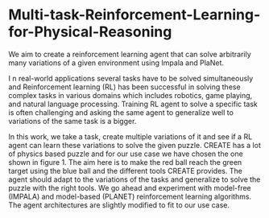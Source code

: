 # Multi-task-Reinforcement-Learning-for-Physical-Reasoning
We aim to create a reinforcement learning agent that can solve arbitrarily many variations of a given environment using Impala and PlaNet.

I n real-world applications several tasks have to be solved simultaneously and Reinforcement learning (RL) has been successful in solving these complex tasks in various domains which includes robotics, game playing, and natural language processing. Training RL agent to solve a specific task is often challenging and asking the same agent to generalize well to variations of the same task is a bigger.

In this work, we take a task, create multiple variations of it and see if a RL agent can learn these variations to solve the given puzzle. CREATE has a lot of physics based puzzle and for our use case we have chosen the one shown in figure 1. The aim here is to make the red ball reach the green target using the blue ball and the different tools CREATE provides. The agent should adapt to the variations of the tasks and generalize to solve the puzzle with the right tools.
We go ahead and experiment with model-free (IMPALA) and model-based (PLANET) reinforcement learning algorithms. The agent architectures are slightly modified to fit to our use case.
